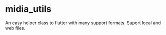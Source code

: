 # midia_utils
An easy helper class to flutter with many support formats. Suport local and web files.
